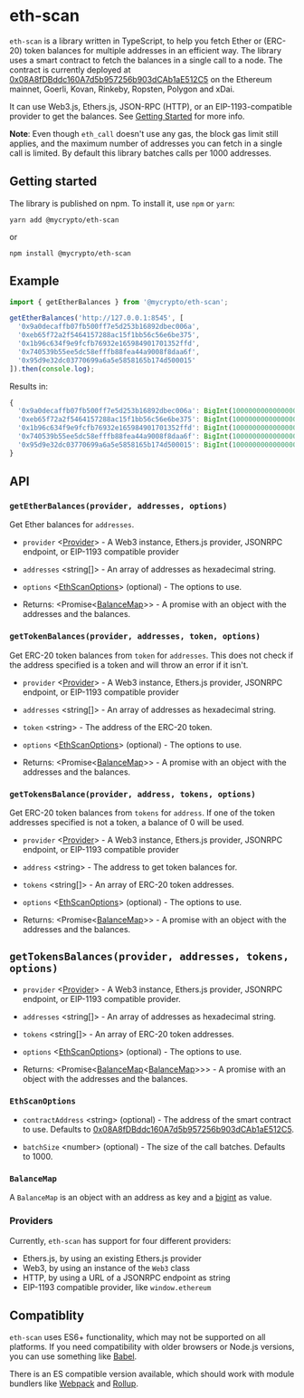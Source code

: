# eth-scan

`eth-scan` is a library written in TypeScript, to help you fetch Ether or (ERC-20) token balances for multiple addresses in an efficient way. The library uses a smart contract to fetch the balances in a single call to a node. The contract is currently deployed at [0x08A8fDBddc160A7d5b957256b903dCAb1aE512C5](https://etherscan.io/address/0x08A8fDBddc160A7d5b957256b903dCAb1aE512C5) on the Ethereum mainnet, Goerli, Kovan, Rinkeby, Ropsten, Polygon and xDai.

It can use Web3.js, Ethers.js, JSON-RPC (HTTP), or an EIP-1193-compatible provider to get the balances. See [Getting Started](#getting-started) for more info.

**Note**: Even though `eth_call` doesn't use any gas, the block gas limit still applies, and the maximum number of addresses you can fetch in a single call is limited. By default this library batches calls per 1000 addresses.

## Getting started

The library is published on npm. To install it, use `npm` or `yarn`:

```
yarn add @mycrypto/eth-scan
```

or

```
npm install @mycrypto/eth-scan
```

## Example

```typescript
import { getEtherBalances } from '@mycrypto/eth-scan';

getEtherBalances('http://127.0.0.1:8545', [
  '0x9a0decaffb07fb500ff7e5d253b16892dbec006a',
  '0xeb65f72a2f5464157288ac15f1bb56c56e6be375',
  '0x1b96c634f9e9fcfb76932e165984901701352ffd',
  '0x740539b55ee5dc58efffb88fea44a9008f8daa6f',
  '0x95d9e32dc03770699a6a5e5858165b174d500015'
]).then(console.log);
```

Results in:

```typescript
{
  '0x9a0decaffb07fb500ff7e5d253b16892dbec006a': BigInt(1000000000000000000),
  '0xeb65f72a2f5464157288ac15f1bb56c56e6be375': BigInt(1000000000000000000),
  '0x1b96c634f9e9fcfb76932e165984901701352ffd': BigInt(1000000000000000000),
  '0x740539b55ee5dc58efffb88fea44a9008f8daa6f': BigInt(1000000000000000000),
  '0x95d9e32dc03770699a6a5e5858165b174d500015': BigInt(1000000000000000000)
}
```

## API

### `getEtherBalances(provider, addresses, options)`

Get Ether balances for `addresses`.

* `provider` \<[Provider](#providers)\> - A Web3 instance, Ethers.js provider, JSONRPC endpoint, or EIP-1193 compatible provider

* `addresses` \<string[]\> - An array of addresses as hexadecimal string.

* `options` \<[EthScanOptions](#ethscanoptions)\> (optional) - The options to use.

* Returns: \<Promise<[BalanceMap](#balancemap)>\> - A promise with an object with the addresses and the balances.

### `getTokenBalances(provider, addresses, token, options)`

Get ERC-20 token balances from `token` for `addresses`. This does not check if the address specified is a token and will throw an error if it isn't.

* `provider` \<[Provider](#providers)\> - A Web3 instance, Ethers.js provider, JSONRPC endpoint, or EIP-1193 compatible provider

* `addresses` \<string[]\> - An array of addresses as hexadecimal string.

* `token` \<string\> - The address of the ERC-20 token.

* `options` \<[EthScanOptions](#ethscanoptions)\> (optional) - The options to use.

* Returns: \<Promise<[BalanceMap](#balancemap)>\> - A promise with an object with the addresses and the balances.

### `getTokensBalance(provider, address, tokens, options)`

Get ERC-20 token balances from `tokens` for `address`. If one of the token addresses specified is not a token, a balance of 0 will be used.

* `provider` \<[Provider](#providers)\> - A Web3 instance, Ethers.js provider, JSONRPC endpoint, or EIP-1193 compatible provider

* `address` \<string\> - The address to get token balances for.

* `tokens` \<string[]\> - An array of ERC-20 token addresses.

* `options` \<[EthScanOptions](#ethscanoptions)\> (optional) - The options to use.

* Returns: \<Promise<[BalanceMap](#balancemap)>\> - A promise with an object with the addresses and the balances.

## `getTokensBalances(provider, addresses, tokens, options)`

* `provider` \<[Provider](#providers)\> - A Web3 instance, Ethers.js provider, JSONRPC endpoint, or EIP-1193 compatible provider.

* `addresses` \<string[]\> - An array of addresses as hexadecimal string.

* `tokens` \<string[]\> - An array of ERC-20 token addresses.

* `options` \<[EthScanOptions](#ethscanoptions)\> (optional) - The options to use.

* Returns: \<Promise<[BalanceMap](#balancemap)\<[BalanceMap](#balancemap)\>>\> - A promise with an object with the addresses and the balances.

### `EthScanOptions`

* `contractAddress` \<string\> (optional) - The address of the smart contract to use. Defaults to [0x08A8fDBddc160A7d5b957256b903dCAb1aE512C5](https://etherscan.io/address/0x08A8fDBddc160A7d5b957256b903dCAb1aE512C5).

* `batchSize` \<number\> (optional) - The size of the call batches. Defaults to 1000.

### `BalanceMap`

A `BalanceMap` is an object with an address as key and a [bigint](https://developer.mozilla.org/en-US/docs/Web/JavaScript/Reference/Global_Objects/BigInt) as value.

### Providers

Currently, `eth-scan` has support for four different providers:

* Ethers.js, by using an existing Ethers.js provider
* Web3, by using an instance of the `Web3` class
* HTTP, by using a URL of a JSONRPC endpoint as string
* EIP-1193 compatible provider, like `window.ethereum`

## Compatiblity

`eth-scan` uses ES6+ functionality, which may not be supported on all platforms. If you need compatibility with older browsers or Node.js versions, you can use something like [Babel](https://github.com/babel/babel).

There is an ES compatible version available, which should work with module bundlers like [Webpack](https://webpack.js.org/) and [Rollup](https://github.com/rollup/rollup).
